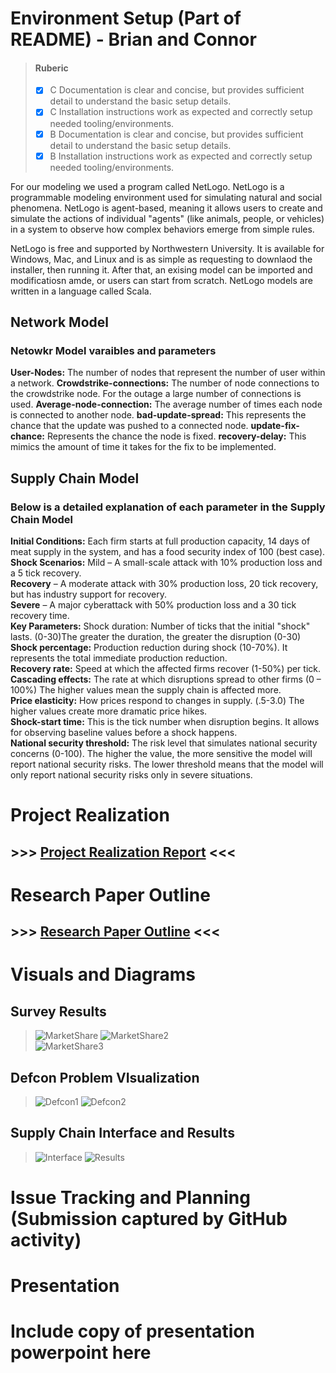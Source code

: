 # Environment Setup (Part of README)  - Brian and Connor  

 > #### Ruberic  
  > - [x] C Documentation is clear and concise, but provides sufficient detail to understand the basic setup details.  
  > - [x] C Installation instructions work as expected and correctly setup needed tooling/environments.
  > - [x] B Documentation is clear and concise, but provides sufficient detail to understand the basic setup details.  
  > - [x] B Installation instructions work as expected and correctly setup needed tooling/environments.


For our modeling we used a program called NetLogo. NetLogo is a programmable modeling environment used for simulating natural and social phenomena. NetLogo is agent-based, meaning it allows users to create and simulate the actions of individual "agents" (like animals, people, or vehicles) in a system to observe how complex behaviors emerge from simple rules.

NetLogo is free and supported by Northwestern University. It is available for Windows, Mac, and Linux and is as simple as requesting to downlaod the installer, then running it. After that, an exising model can be imported and modificatiosn amde, or users can start from scratch. NetLogo models are written in a language called Scala.

## Network Model
### Netowkr Model varaibles and parameters
**User-Nodes:** The number of nodes that represent the number of user within a network.
**Crowdstrike-connections:** The number of node connections to the crowdstrike node. For the outage a large number of connections is used. 
**Average-node-connection:** The average number of times each node is connected to another node.
**bad-update-spread:** This represents the chance that the update was pushed to a connected node.
**update-fix-chance:** Represents the chance the node is fixed.
**recovery-delay:** This mimics the amount of time it takes for the fix to be implemented. 

## Supply Chain Model
### Below is a detailed explanation of each parameter in the Supply Chain Model  
**Initial Conditions:** ​Each firm starts at full production capacity, 14 days of meat supply in the system, and has a food security index of 100 (best case).  
**Shock Scenarios:** Mild – A small-scale attack with 10% production loss and a 5 tick recovery.​     
   **Recovery** – A moderate attack with 30% production loss, 20 tick recovery, but has industry support for recovery. ​    
   **Severe** – A major cyberattack with 50% production loss and a 30 tick recovery time.     
**Key Parameters:** Shock duration: Number of ticks that the initial "shock" lasts. (0-30)The greater the duration, the greater the disruption (0-30)​    
**Shock percentage:** Production reduction during shock (10-70%).  It represents the total immediate production reduction.​    
**Recovery rate:** Speed at which the affected firms recover (1-50%) per tick. ​    
**Cascading effects:** The rate at which disruptions spread to other firms (0 – 100%) The higher values mean the supply chain is affected more. ​    
**Price elasticity:** How prices respond to changes in supply. (.5-3.0) The higher values create more dramatic price hikes. ​    
**Shock-start time:** This is the tick number when disruption begins. It allows for observing baseline values before a shock happens. ​    
**National security threshold:** The risk level that simulates national security concerns (0-100). The higher the value, the more sensitive the model will report national security risks. The lower threshold means that the model will only report national security risks only in severe situations.     

# Project Realization  
## >>> [Project Realization Report](https://github.com/cflood2/Capstone-National-Security-Threats-with-Homegenous-Software-Adoption/blob/main/prototype-progress-report.md) <<<  

# Research Paper Outline  
## >>> [Research Paper Outline](https://github.com/cflood2/Capstone-National-Security-Threats-with-Homegenous-Software-Adoption/blob/main/M2Docs/PaperOutline.md) <<<   

   
# Visuals and Diagrams  
## Survey Results  
> ![MarketShare](https://github.com/cflood2/Capstone-National-Security-Threats-with-Homegenous-Software-Adoption/blob/main/M2Docs/Diagrams/Chart1.png?raw=true)
> ![MarketShare2](https://github.com/cflood2/Capstone-National-Security-Threats-with-Homegenous-Software-Adoption/blob/main/M2Docs/Diagrams/Chart2.png)  
> ![MarketShare3](https://github.com/cflood2/Capstone-National-Security-Threats-with-Homegenous-Software-Adoption/blob/main/M2Docs/Diagrams/Chart3.png)
## Defcon Problem VIsualization
> ![Defcon1](https://github.com/cflood2/Capstone-National-Security-Threats-with-Homegenous-Software-Adoption/blob/5ad9e0de00104a7072778d3277cd49d48a51c6aa/M2Docs/Diagrams/IntraIndustryDiagram.png)
> ![Defcon2](https://github.com/cflood2/Capstone-National-Security-Threats-with-Homegenous-Software-Adoption/blob/5ad9e0de00104a7072778d3277cd49d48a51c6aa/M2Docs/Diagrams/DistributionDiagram.png)
## Supply Chain Interface and Results
> ![Interface](https://github.com/cflood2/Capstone-National-Security-Threats-with-Homegenous-Software-Adoption/blob/9d59eaa2a185c4a55f64270e1663c9b533c66a05/M2Docs/Diagrams/JBS%20Model%20UI%20Interface.png)
> ![Results](https://github.com/cflood2/Capstone-National-Security-Threats-with-Homegenous-Software-Adoption/blob/9d59eaa2a185c4a55f64270e1663c9b533c66a05/M2Docs/Diagrams/JBS%20Model%20Graphs.png)

# Issue Tracking and Planning (Submission captured by GitHub activity)  

# Presentation

# Include copy of presentation powerpoint here
